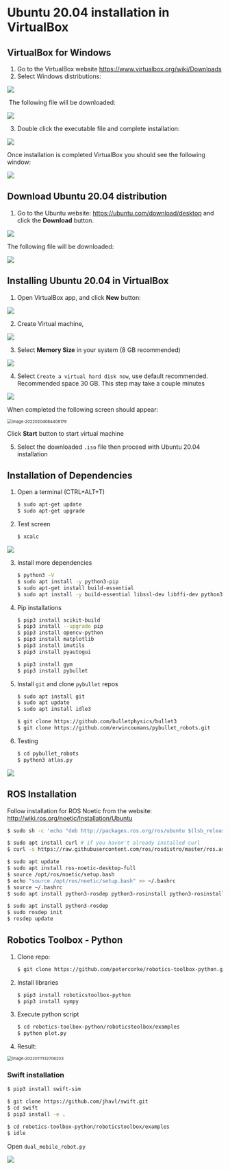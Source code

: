 # Ubuntu 20.04 installation in VirtualBox


## VirtualBox for Windows

1. Go to the VirtualBox website https://www.virtualbox.org/wiki/Downloads
2. Select Windows distributions:

<img src="https://github.com/robogeekcanada/winter_2022/blob/main/images/image-20220204081944326.png" />


​	The following file will be downloaded:

<img src="https://github.com/robogeekcanada/winter_2022/blob/main/images/image-20220204082054360.png" />

3. Double click the executable file and complete installation:


<img src="https://github.com/robogeekcanada/winter_2022/blob/main/images/image-20220204082237564.png" />



Once installation is completed VirtualBox you should see the following window:

<img src="https://github.com/robogeekcanada/winter_2022/blob/main/images/image-20220204082726789.png" />



## Download Ubuntu 20.04 distribution

1. Go to the Ubuntu website: https://ubuntu.com/download/desktop and click the **Download** button.

<img src="https://github.com/robogeekcanada/winter_2022/blob/main/images/image-20220204083229440.png"/>

The following file will be downloaded:

<img src="https://github.com/robogeekcanada/winter_2022/blob/main/images/image-20220204083332906.png" />



## Installing Ubuntu 20.04 in VirtualBox

1. Open VirtualBox app, and click **New** button:

<img src="https://github.com/robogeekcanada/winter_2022/blob/main/images/image-20220204083621185.png" />



2. Create Virtual machine, 

<img src="https://github.com/robogeekcanada/winter_2022/blob/main/images/image-20220204083835469.png" />

3. Select **Memory Size** in your system (8 GB recommended)

<img src="https://github.com/robogeekcanada/winter_2022/blob/main/images/image-20220204084007465.png" />

4. Select `Create a virtual hard disk now`, use default recommended. Recommended space 30 GB. This step may take a couple minutes

<img src="https://github.com/robogeekcanada/winter_2022/blob/main/images/image-20220204084306083.png" />

   When completed the following screen should appear:

   

<img src="https://github.com/robogeekcanada/winter_2022/blob/main/images/image-20220204084408179.png" alt="image-20220204084408179" style="zoom:67%;" />

Click **Start** button to start virtual machine

5. Select the downloaded `.iso` file then proceed with Ubuntu 20.04 installation



## Installation of Dependencies



1. Open a terminal (CTRL+ALT+T)

   ```bash
   $ sudo apt-get update
   $ sudo apt-get upgrade
   ```

   

2. Test screen

   ```bash
   $ xcalc
   ```

<img src="https://github.com/robogeekcanada/winter_2022/blob/main/images/image-20220204120146850.png" />

3. Install more dependencies

   ```bash
   $ python3 -V
   $ sudo apt install -y python3-pip
   $ sudo apt-get install build-essential
   $ sudo apt install -y build-essential libssl-dev libffi-dev python3-dev
   ```

   

4. Pip installations

   ```bash
   $ pip3 install scikit-build
   $ pip3 install --upgrade pip
   $ pip3 install opencv-python
   $ pip3 install matplotlib
   $ pip3 install imutils
   $ pip3 install pyautogui
   
   $ pip3 install gym
   $ pip3 install pybullet
   ```



5. Install `git` and clone `pybullet` repos

   ```bash
   $ sudo apt install git
   $ sudo apt update
   $ sudo apt install idle3
   
   $ git clone https://github.com/bulletphysics/bullet3
   $ git clone https://github.com/erwincoumans/pybullet_robots.git
   ```

   

6. Testing

   ```bash
   $ cd pybullet_robots
   $ python3 atlas.py
   ```

   

<img src="https://github.com/robogeekcanada/winter_2022/blob/main/images/image-20220204121654119.png" />



## ROS Installation



Follow installation for ROS Noetic from the website: http://wiki.ros.org/noetic/Installation/Ubuntu

```bash
$ sudo sh -c 'echo "deb http://packages.ros.org/ros/ubuntu $(lsb_release -sc) main" > /etc/apt/sources.list.d/ros-latest.list'

$ sudo apt install curl # if you haven't already installed curl
$ curl -s https://raw.githubusercontent.com/ros/rosdistro/master/ros.asc | sudo apt-key add -

$ sudo apt update
$ sudo apt install ros-noetic-desktop-full
$ source /opt/ros/noetic/setup.bash
$ echo "source /opt/ros/noetic/setup.bash" >> ~/.bashrc
$ source ~/.bashrc
$ sudo apt install python3-rosdep python3-rosinstall python3-rosinstall-generator python3-wstool build-essential

$ sudo apt install python3-rosdep
$ sudo rosdep init
$ rosdep update
```



## Robotics Toolbox - Python

1. Clone repo:

   ```bash
   $ git clone https://github.com/petercorke/robotics-toolbox-python.git
   ```

2. Install libraries

   ```bash
   $ pip3 install roboticstoolbox-python
   $ pip3 install sympy
   ```

3. Execute python script

   ````bash
   $ cd robotics-toolbox-python/roboticstoolbox/examples
   $ python plot.py
   ````

4. Result:

<img src="https://github.com/robogeekcanada/winter_2022/blob/main/images/image-20220111132706203.png" alt="image-20220111132706203" style="zoom: 67%;" />



### Swift installation

```bash
$ pip3 install swift-sim
```

```bash
$ git clone https://github.com/jhavl/swift.git
$ cd swift
$ pip3 install -e .
```



```bash
$ cd robotics-toolbox-python/roboticstoolbox/examples
$ idle
```



Open `dual_mobile_robot.py`

<img src="https://github.com/robogeekcanada/winter_2022/blob/main/images/image-20220201105732944.png" />

